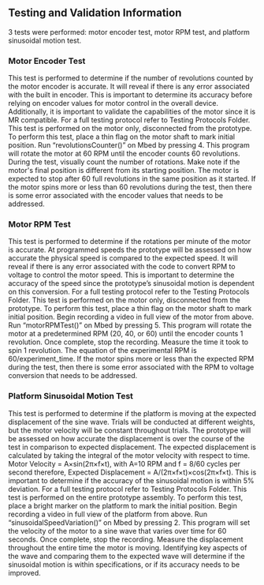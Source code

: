 <h2>Testing and Validation Information</h2>
3 tests were performed: motor encoder test, motor RPM test, and platform sinusoidal motion test.

<h3>Motor Encoder Test</h3>
This test is performed to determine if the number of revolutions counted by the motor encoder is accurate. It will reveal if there is any error associated with the built in encoder. This is important to determine its accuracy before relying on encoder values for motor control in the overall device. Additionally, it is important to validate the capabilities of the motor since it is MR compatible. For a full testing protocol refer to Testing Protocols Folder. This test is performed on the motor only, disconnected from the prototype. To perform this test, place a thin flag on the motor shaft to mark initial position. Run “revolutionsCounter()” on Mbed by pressing 4. This program will rotate the motor at 60 RPM until the encoder counts 60 revolutions. During the test, visually count the number of rotations. Make note if the motor's final position is different from its starting position. The motor is expected to stop after 60 full revolutions in the same position as it started. If the motor spins more or less than 60 revolutions during the test, then there is some error associated with the encoder values that needs to be addressed.

<h3>Motor RPM Test</h3>
This test is performed to determine if the rotations per minute of the motor is accurate. At programmed speeds the prototype will be assessed on how accurate the physical speed is compared to the expected speed. It will reveal if there is any error associated with the code to convert RPM to voltage to control the motor speed. This is important to determine the accuracy of the speed since the prototype’s sinusoidal motion is dependent on this conversion. For a full testing protocol refer to the Testing Protocols Folder. This test is performed on the motor only, disconnected from the prototype. To perform this test, place a thin flag on the motor shaft to mark initial position. Begin recording a video in full view of the motor from above. Run “motorRPMTest()” on Mbed by pressing 5. This program will rotate the motor at a predetermined RPM (20, 40, or 60) until the encoder counts 1 revolution. Once complete, stop the recording. Measure the time it took to spin 1 revolution. The equation of the experimental RPM is 60/experiment_time. If the motor spins more or less than the expected RPM during the test, then there is some error associated with the RPM to voltage conversion that needs to be addressed.

<h3>Platform Sinusoidal Motion Test</h3>
This test is performed to determine if the platform is moving at the expected displacement of the sine wave. Trials will be conducted at different weights, but the motor velocity will be constant throughout trials. The prototype will be assessed on how accurate the displacement is over the course of the test in comparison to expected displacement. The expected displacement is calculated by taking the integral of the motor velocity with respect to time. Motor Velocity = A×sin(2π×f×t), with A=10 RPM and f = 8/60 cycles per second therefore, Expected Displacement = A/(2π×f×t)×cos(2π×f×t). This is important to determine if the accuracy of the sinusoidal motion is within 5% deviation. For a full testing protocol refer to Testing Protocols Folder. This test is performed on the entire prototype assembly. To perform this test, place a bright marker on the platform to mark the initial position. Begin recording a video in full view of the platform from above. Run “sinusoidalSpeedVariation()” on Mbed by pressing 2. This program will set the velocity of the motor to a sine wave that varies over time for 60 seconds. Once complete, stop the recording. Measure the displacement throughout the entire time the motor is moving. Identifying key aspects of the wave and comparing them to the expected wave will determine if the sinusoidal motion is within specifications, or if its accuracy needs to be improved.
